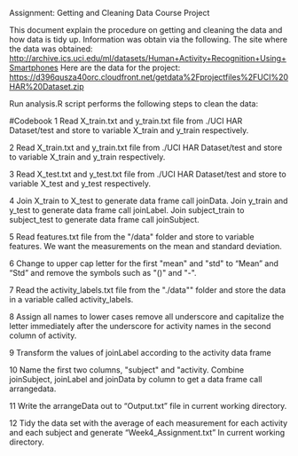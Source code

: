 Assignment: Getting and Cleaning Data Course Project

This document explain the procedure on getting and cleaning the data and how data is tidy up. Information was obtain via the following.
The site where the data was obtained:
http://archive.ics.uci.edu/ml/datasets/Human+Activity+Recognition+Using+Smartphones
Here are the data for the project:
https://d396qusza40orc.cloudfront.net/getdata%2Fprojectfiles%2FUCI%20HAR%20Dataset.zip

Run analysis.R script performs the following steps to clean the data:

#Codebook
1	Read X_train.txt and y_train.txt file from ./UCI HAR Dataset/test and store to variable  X_train and y_train respectively.

2	Read X_train.txt and y_train.txt file from ./UCI HAR Dataset/test and store to variable  X_train and y_train respectively.

3	Read X_test.txt and y_test.txt file from ./UCI HAR Dataset/test and store to variable  X_test and y_test respectively.

4	Join X_train  to X_test to generate data frame call joinData. Join y_train and y_test to generate data frame call joinLabel. Join subject_train to subject_test to generate data frame call joinSubject.

5	Read features.txt file from the "/data" folder and store to variable features. We  want the measurements on the mean and standard deviation.

6	Change to upper cap letter for the first "mean" and "std" to “Mean” and “Std” and 
remove the symbols such as "()" and "-".

7	Read the activity_labels.txt file from the "./data"" folder and store the data in a variable called activity_labels.

8	Assign all names to lower cases remove all underscore and capitalize the letter immediately after the underscore for activity names in the second column of activity. 

9	Transform the values of joinLabel according to the activity data frame

10	Name the first two columns, "subject" and "activity. Combine joinSubject, joinLabel and joinData by column to get a data frame call arrangedata.

11	Write the arrangeData out to “Output.txt” file in current working directory.

12	Tidy the data set with the average of each measurement for each activity and each subject and generate “Week4_Assignment.txt” In current working directory. 


